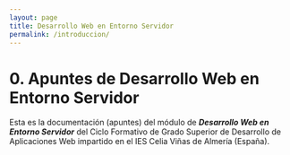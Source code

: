 ```yaml
---
layout: page
title: Desarrollo Web en Entorno Servidor
permalink: /introduccion/
---
```

# 0. Apuntes de Desarrollo Web en Entorno Servidor

Esta es la documentación (apuntes) del módulo de ***Desarrollo Web en Entorno Servidor*** del Ciclo Formativo de Grado Superior de Desarrollo de Aplicaciones Web impartido en el IES Celia Viñas de Almería (España).
